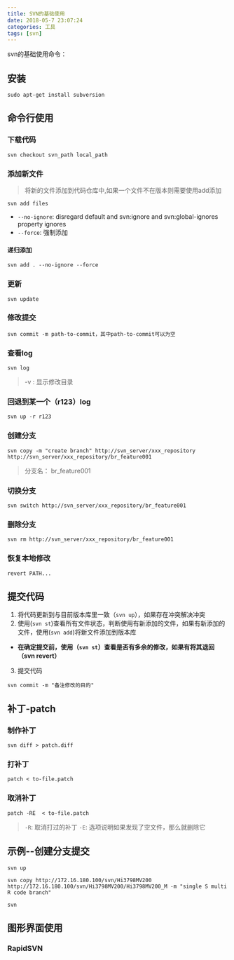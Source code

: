```yaml
---
title: SVN的基础使用
date: 2018-05-7 23:07:24
categories: 工具
tags: [svn]
---
```


svn的基础使用命令：

<!--more-->

## 安装

```
sudo apt-get install subversion
```

## 命令行使用

### 下载代码

```
svn checkout svn_path local_path
```

### 添加新文件

> 将新的文件添加到代码仓库中,如果一个文件不在版本则需要使用add添加
```
svn add files
```
* `--no-ignore`: disregard default and svn:ignore and svn:global-ignores property ignores
* `--force`: 强制添加

#### 递归添加

```
svn add . --no-ignore --force
```

### 更新

```
svn update
```

### 修改提交

```
svn commit -m path-to-commit，其中path-to-commit可以为空
```

### 查看log

```
svn log
```
> -v : 显示修改目录


### 回退到某一个（r123）log

```
svn up -r r123
```

### 创建分支

```
svn copy -m "create branch" http://svn_server/xxx_repository http://svn_server/xxx_repository/br_feature001
```
>分支名： br_feature001

### 切换分支

```
svn switch http://svn_server/xxx_repository/br_feature001
```

### 删除分支

```
svn rm http://svn_server/xxx_repository/br_feature001
```

### 恢复本地修改

```
revert PATH...
```

## 提交代码

1. 将代码更新到与目前版本库里一致（`svn up`），如果存在冲突解决冲突
2. 使用(`svn st`)查看所有文件状态，判断使用有新添加的文件，如果有新添加的文件，使用(`svn add`)将新文件添加到版本库
  - **在确定提交前，使用（`svn st`）查看是否有多余的修改，如果有将其退回（svn revert）**
3. 提交代码
```
svn commit -m "备注修改的目的"
```

## 补丁-patch

### 制作补丁

```
svn diff > patch.diff
```

### 打补丁

```
patch < to-file.patch
```

### 取消补丁

```
patch -RE  < to-file.patch
```
> `-R`: 取消打过的补丁
> `-E`: 选项说明如果发现了空文件，那么就删除它

## 示例--创建分支提交

```
svn up

svn copy http://172.16.180.100/svn/Hi3798MV200 http://172.16.180.100/svn/Hi3798MV200/Hi3798MV200_M -m "single S multi R code branch"

svn
```

## 图形界面使用

### RapidSVN
